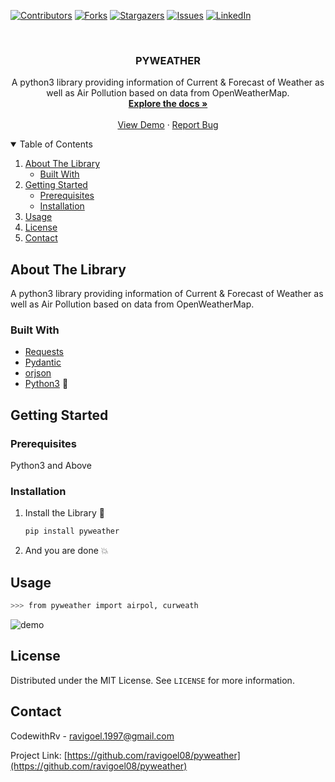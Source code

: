 <!-- PROJECT SHIELDS -->
<!--
*** I'm using markdown "reference style" links for readability.
*** Reference links are enclosed in brackets [ ] instead of parentheses ( ).
*** See the bottom of this document for the declaration of the reference variables
*** for contributors-url, forks-url, etc. This is an optional, concise syntax you may use.
*** https://www.markdownguide.org/basic-syntax/#reference-style-links
-->
[![Contributors][contributors-shield]][contributors-url]
[![Forks][forks-shield]][forks-url]
[![Stargazers][stars-shield]][stars-url]
[![Issues][issues-shield]][issues-url]
[![LinkedIn][linkedin-shield]][linkedin-url]


<!-- PROJECT LOGO -->
<br />
<p align="center">
  <h3 align="center">PYWEATHER</h3>

  <p align="center">
    A python3 library providing information of Current & Forecast of Weather as well as Air Pollution based on data from OpenWeatherMap.
    <br />
    <a href="https://github.com/ravigoel08/pyweather"><strong>Explore the docs »</strong></a>
    <br />
    <br />
    <a href="https://github.com/ravigoel08/pyzipcin/blob/master/assets/">View Demo</a>
    ·
    <a href="https://github.com/ravigoel08/pyweather/issues">Report Bug</a>
  </p>
</p>


<!-- TABLE OF CONTENTS -->
<details open="open">
  <summary>Table of Contents</summary>
  <ol>
    <li>
      <a href="#about-the-package">About The Library</a>
      <ul>
        <li><a href="#built-with">Built With</a></li>
      </ul>
    </li>
    <li>
      <a href="#getting-started">Getting Started</a>
      <ul>
        <li><a href="#prerequisites">Prerequisites</a></li>
        <li><a href="#installation">Installation</a></li>
      </ul>
    </li>
    <li><a href="#usage">Usage</a></li>
    <li><a href="#license">License</a></li>
    <li><a href="#contact">Contact</a></li>
  </ol>
</details>



<!-- ABOUT THE PROJECT -->
## About The Library


A python3 library providing information of Current & Forecast of Weather as well as Air Pollution based on data from OpenWeatherMap.

### Built With 

* [Requests](https://www.sqlalchemy.org/)
* [Pydantic](https://www.sqlalchemy.org/)
* [orjson](https://www.sqlalchemy.org/)
* [Python3](https://www.python.org/) :snake:



<!-- GETTING STARTED -->
## Getting Started 


### Prerequisites 

Python3 and Above

### Installation 

1. Install the Library :eyes:
   ```sh
   pip install pyweather
   ```

2. And you are done :boom:



<!-- USAGE EXAMPLES -->
## Usage 

```sh
>>> from pyweather import airpol, curweath


```
![demo](assets/)


<!-- LICENSE -->
## License 

Distributed under the MIT License. See `LICENSE` for more information.



<!-- CONTACT -->
## Contact

CodewithRv - ravigoel.1997@gmail.com

Project Link: [https://github.com/ravigoel08/pyweather](https://github.com/ravigoel08/pyweather)




<!-- MARKDOWN LINKS & IMAGES -->
<!-- https://www.markdownguide.org/basic-syntax/#reference-style-links -->


[contributors-url]: https://github.com/ravigoel08/pyweather/graphs/contributors
[forks-url]: https://github.com/ravigoel08/pyweather/network/members
[stars-url]: https://github.com/ravigoel08/pyweather/stargazers
[issues-url]: https://github.com/ravigoel08/pyweather/issues
[linkedin-url]: https://www.linkedin.com/in/ravi-goyal52/
[contributors-shield]: https://img.shields.io/github/contributors/ravigoel08/pyweather?style=for-the-badge
[issues-shield]: https://img.shields.io/github/issues/ravigoel08/pyweather?style=for-the-badge
[forks-shield]: https://img.shields.io/github/forks/ravigoel08/pyweather?style=for-the-badge
[stars-shield]: https://img.shields.io/github/stars/ravigoel08/pyweather?style=for-the-badge
[linkedin-shield]: https://img.shields.io/badge/-LinkedIn-black.svg?style=for-the-badge&logo=linkedin&colorB=555
